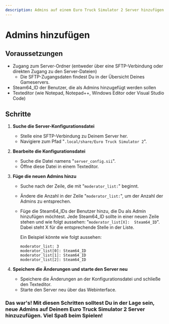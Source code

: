 ```yaml
---
description: Admins auf einem Euro Truck Simulator 2 Server hinzufügen
---
```


# Admins hinzufügen

## Voraussetzungen

* Zugang zum Server-Ordner (entweder über eine SFTP-Verbindung oder direkten Zugang zu den Server-Dateien)
  * Die SFTP-Zugangsdaten findest Du in der Übersicht Deines Gameservers.
* Steam64_ID der Benutzer, die als Admins hinzugefügt werden sollen
* Texteditor (wie Notepad, Notepad++, Windows Editor oder Visual Studio Code)

## Schritte

1. <b>Suche die Server-Konfigurationsdatei</b>
    * Stelle eine SFTP-Verbindung zu Deinem Server her.
    * Navigiere zum Pfad "`.local/share/Euro Truck Simulator 2`".

3. <b>Bearbeite die Konfigurationsdatei</b>
    * Suche die Datei namens "`server_config.sii`".
    * Öffne diese Datei in einem Texteditor.

4. <b>Füge die neuen Admins hinzu</b>
    * Suche nach der Zeile, die mit "`moderator_list:`" beginnt.
    * Ändere die Anzahl in der Zeile "`moderator_list:`", um der Anzahl der Admins zu entsprechen.
    * Füge die Steam64\_IDs der Benutzer hinzu, die Du als Admin hinzufügen möchtest. Jede Steam64\_ID sollte in einer neuen Zeile stehen und wie folgt aussehen: "`moderator_list[X]:  Steam64_ID`". Dabei steht X für die entsprechende Stelle in der Liste.

      Ein Beispiel könnte wie folgt aussehen:
      ```
      moderator_list: 3
      moderator_list[0]: Steam64_ID
      moderator_list[1]: Steam64_ID
      moderator_list[2]: Steam64_ID
      ```

4. <b>Speichere die Änderungen und starte den Server neu</b>
    * Speichere die Änderungen an der Konfigurationsdatei und schließe den Texteditor.
    * Starte den Server neu über das Webinterface.

### Das war's! Mit diesen Schritten solltest Du in der Lage sein, neue Admins auf Deinem Euro Truck Simulator 2 Server hinzuzufügen. Viel Spaß beim Spielen!
